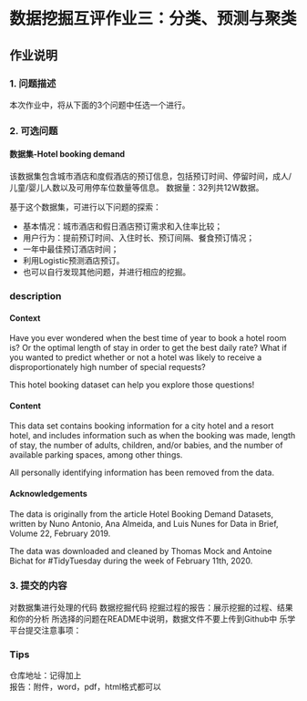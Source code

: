 # 数据挖掘互评作业三：分类、预测与聚类

## 作业说明 
### 1. 问题描述
本次作业中，将从下面的3个问题中任选一个进行。

### 2. 可选问题
#### 数据集-Hotel booking demand
该数据集包含城市酒店和度假酒店的预订信息，包括预订时间、停留时间，成人/儿童/婴儿人数以及可用停车位数量等信息。
数据量：32列共12W数据。

基于这个数据集，可进行以下问题的探索：

* 基本情况：城市酒店和假日酒店预订需求和入住率比较；  
* 用户行为：提前预订时间、入住时长、预订间隔、餐食预订情况；  
* 一年中最佳预订酒店时间；  
* 利用Logistic预测酒店预订。  
* 也可以自行发现其他问题，并进行相应的挖掘。  




### description


#### Context
Have you ever wondered when the best time of year to book a hotel room is? Or the optimal length of stay in order to get the best daily rate? What if you wanted to predict whether or not a hotel was likely to receive a disproportionately high number of special requests?

This hotel booking dataset can help you explore those questions!

#### Content
This data set contains booking information for a city hotel and a resort hotel, and includes information such as when the booking was made, length of stay, the number of adults, children, and/or babies, and the number of available parking spaces, among other things.

All personally identifying information has been removed from the data.

#### Acknowledgements
The data is originally from the article Hotel Booking Demand Datasets, written by Nuno Antonio, Ana Almeida, and Luis Nunes for Data in Brief, Volume 22, February 2019.

The data was downloaded and cleaned by Thomas Mock and Antoine Bichat for #TidyTuesday during the week of February 11th, 2020.

### 3. 提交的内容
对数据集进行处理的代码
数据挖掘代码
挖掘过程的报告：展示挖掘的过程、结果和你的分析
所选择的问题在README中说明，数据文件不要上传到Github中
乐学平台提交注意事项：
### Tips
仓库地址：记得加上  
报告：附件，word，pdf，html格式都可以


